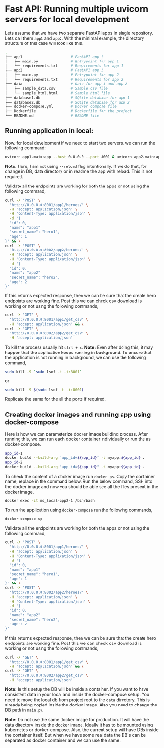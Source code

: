 # __Fast API: Running multiple uvicorn servers for local development__

Lets assume that we have two separate FastAPI apps in single repository. Lets call them `app1` and `app2`. With the minimal example, the directory structure of this case will look like this,


```bash
.
├── app1                      # FastAPI app 1
│   ├── main.py               # Entrypoint for app 1
│   └── requirements.txt      # Requirements for app 1
├── app2                      # FastAPI app 2
│   ├── main.py               # Entrypoint for app 2
│   └── requirements.txt      # Requirements for app 2
├── data                      # Data for app 1 and app 2
│   ├── sample_data.csv       # Sample csv file
│   └── sample_html.html      # Sample html file
├── database1.db              # SQLite database for app 1
├── database2.db              # SQLite database for app 2
├── docker-compose.yml        # Docker compose file
├── Dockerfile                # Dockerfile for the project
└── README.md                 # README file
```

## __Running application in local:__

Now, for local development if we need to start two servers, we can run the following command:

```bash
uvicorn app1.main:app --host 0.0.0.0 --port 8001 & uvicorn app2.main:app --host 0.0.0.0 --port 8002
```

__Note:__ Here, I am not using `--reload` flag intentionally. If we do that, for change in DB, data directory or in readme the app with reload. This is not required. 


Validate all the endpoints are working for both the apps or not using the following command,

```bash
curl -X 'POST' \
  'http://0.0.0.0:8001/app1/heroes/' \
  -H 'accept: application/json' \
  -H 'Content-Type: application/json' \
  -d '{
  "id": 0,
  "name": "app1",
  "secret_name": "hero1",
  "age": 1
}' && \
curl -X 'POST' \
  'http://0.0.0.0:8002/app2/heroes/' \
  -H 'accept: application/json' \
  -H 'Content-Type: application/json' \
  -d '{
  "id": 0,
  "name": "app2",
  "secret_name": "hero2",
  "age": 2
}'
```

If this returns expected response, then we can be sure that the create hero endpoints are working fine. Post this we can check csv download is working or not using the following commands,

```bash
curl -X 'GET' \
  'http://0.0.0.0:8001/app1/get_csv' \
  -H 'accept: application/json' && \
curl -X 'GET' \
  'http://0.0.0.0:8002/app2/get_csv' \
  -H 'accept: application/json'
```

To kill the process usually hit `ctrl + c`. __Note:__ Even after doing this, it may happen that the application keeps running in background. To ensure that the application is not running in background, we can use the following command,

```bash
sudo kill -9 `sudo lsof -t -i:8001`
```

or


```bash
sudo kill -9 $(sudo lsof -t -i:8001)
```

Replicate the same for the all the ports if required.

## __Creating docker images and running app using docker-compose__

Here is how we can parameterize docker image building process. After running this, we can run each docker container individually or run the as docker-compose.

```bash
app_id=1
docker build --build-arg "app_id=${app_id}" -t myapp:${app_id} .
app_id=2
docker build --build-arg "app_id=${app_id}" -t myapp:${app_id} .
```

To check the content of a docker image run `docker ps`. Copy the container name, replace in the command below. Run the below command, SSH into the docker image and now you should be able see all the files present in the docker image.

```bash
docker exec -it ms_local-app2-1 /bin/bash
```

To run the application using `docker-compose` run the following commands,

```bash
docker-compose up
```

Validate all the endpoints are working for both the apps or not using the following command,

```bash
curl -X 'POST' \
  'http://0.0.0.0:8001/app1/heroes/' \
  -H 'accept: application/json' \
  -H 'Content-Type: application/json' \
  -d '{
  "id": 0,
  "name": "app1",
  "secret_name": "hero1",
  "age": 1
}' && \
curl -X 'POST' \
  'http://0.0.0.0:8002/app2/heroes/' \
  -H 'accept: application/json' \
  -H 'Content-Type: application/json' \
  -d '{
  "id": 0,
  "name": "app2",
  "secret_name": "hero2",
  "age": 2
}'
```

If this returns expected response, then we can be sure that the create hero endpoints are working fine. Post this we can check csv download is working or not using the following commands,

```bash
curl -X 'GET' \
  'http://0.0.0.0:8001/app1/get_csv' \
  -H 'accept: application/json' && \
curl -X 'GET' \
  'http://0.0.0.0:8002/app2/get_csv' \
  -H 'accept: application/json'
```

__Note:__ In this setup the DB will be inside a container. If you want to have consistent data in your local and inside the docker-compose setup. You need to move the local db from project root to the `data` directory. This is already being copied inside the docker image. Also you need to change the DB path in `main.py`. 

__Note:__ Do not use the same docker image for production. It will have the data directory inside the docker image. Ideally it has to be mounted using kubernetes or docker-compose. Also, the current setup will have DBs inside the container itself. But when we have some real data the DB's can be separated as docker container and we can use the same.